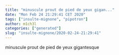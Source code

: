 ```yaml
---
title: "minuscule prout de pied de yeux gigan..."
date: "Mon Feb 24 21:29:41 CET 2020"
tags: ["insulte-mignone", "pipotron"]
author: m1ch3l
categories: ["generated"]
slug: "insulte-mignone/2020-02-24-21:29:41"
---
```


minuscule prout de pied de yeux gigantesque
